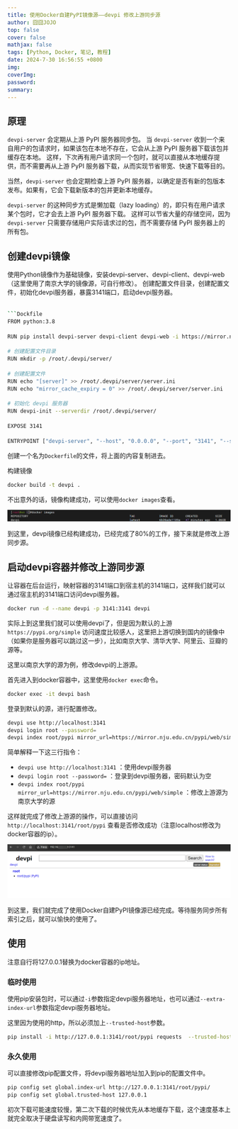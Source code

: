 ```yaml
---
title: 使用Docker自建PyPI镜像源——devpi 修改上游同步源
author: 囧囧JOJO
top: false
cover: false
mathjax: false
tags: [Python, Docker, 笔记, 教程]
date: 2024-7-30 16:56:55 +0800
img:
coverImg:
password:
summary:
---
```



## 原理
`devpi-server` 会定期从上游 PyPI 服务器同步包。
当 `devpi-server` 收到一个来自用户的包请求时，如果该包在本地不存在，它会从上游 PyPI 服务器下载该包并缓存在本地。
这样，下次再有用户请求同一个包时，就可以直接从本地缓存提供，而不需要再从上游 PyPI 服务器下载，从而实现节省带宽、快速下载等目的。

当然，`devpi-server` 也会定期检查上游 PyPI 服务器，以确定是否有新的包版本发布。如果有，它会下载新版本的包并更新本地缓存。

`devpi-server` 的这种同步方式是懒加载（lazy loading）的，即只有在用户请求某个包时，它才会去上游 PyPI 服务器下载。
这样可以节省大量的存储空间，因为 `devpi-server` 只需要存储用户实际请求过的包，而不需要存储 PyPI 服务器上的所有包。

## 创建devpi镜像
使用Python镜像作为基础镜像，安装devpi-server、devpi-client、devpi-web（这里使用了南京大学的镜像源，可自行修改）。
创建配置文件目录，创建配置文件，初始化devpi服务器，暴露3141端口，启动devpi服务器。

```bash

```Dockfile
FROM python:3.8

RUN pip install devpi-server devpi-client devpi-web -i https://mirror.nju.edu.cn/pypi/web/simple

# 创建配置文件目录
RUN mkdir -p /root/.devpi/server/

# 创建配置文件
RUN echo "[server]" >> /root/.devpi/server/server.ini
RUN echo "mirror_cache_expiry = 0" >> /root/.devpi/server/server.ini

# 初始化 devpi 服务器
RUN devpi-init --serverdir /root/.devpi/server/

EXPOSE 3141

ENTRYPOINT ["devpi-server", "--host", "0.0.0.0", "--port", "3141", "--serverdir", "/root/.devpi/server"]
```
创建一个名为`Dockerfile`的文件，将上面的内容复制进去。

构建镜像

```bash
docker build -t devpi .
```

不出意外的话，镜像构建成功，可以使用`docker images`查看。

![img.png](./../assets/images/RSKUCql3or/img.png)

到这里，devpi镜像已经构建成功，已经完成了80%的工作，接下来就是修改上游同步源。

## 启动devpi容器并修改上游同步源

让容器在后台运行，映射容器的3141端口到宿主机的3141端口，这样我们就可以通过宿主机的3141端口访问devpi服务器。

```bash
docker run -d --name devpi -p 3141:3141 devpi
```

实际上到这里我们就可以使用devpi了，但是因为默认的上游 `https://pypi.org/simple` 访问速度比较感人，这里把上游切换到国内的镜像中（如果你是服务器可以跳过这一步），比如南京大学、清华大学、阿里云、豆瓣的源等。

这里以南京大学的源为例，修改devpi的上游源。

首先进入到docker容器中，这里使用`docker exec`命令。

```bash
docker exec -it devpi bash
```

登录到默认的源，进行配置修改。

```bash
devpi use http://localhost:3141
devpi login root --password=
devpi index root/pypi mirror_url=https://mirror.nju.edu.cn/pypi/web/simple
```

简单解释一下这三行指令：
- `devpi use http://localhost:3141` ：使用devpi服务器
- `devpi login root --password=` ：登录到devpi服务器，密码默认为空
- `devpi index root/pypi mirror_url=https://mirror.nju.edu.cn/pypi/web/simple` ：修改上游源为南京大学的源

这样就完成了修改上游源的操作，可以直接访问`http://localhost:3141/root/pypi` 查看是否修改成功（注意localhost修改为docker容器的ip）。

![img.png](./../assets/images/RSKUCql3or/img2.png)

到这里，我们就完成了使用Docker自建PyPI镜像源已经完成。等待服务同步所有索引之后，就可以愉快的使用了。

## 使用

注意自行将127.0.0.1替换为docker容器的ip地址。

### 临时使用
使用pip安装包时，可以通过`-i`参数指定devpi服务器地址，也可以通过`--extra-index-url`参数指定devpi服务器地址。

这里因为使用的http，所以必须加上`--trusted-host`参数。
```bash
pip install -i http://127.0.0.1:3141/root/pypi requests  --trusted-host 127.0.0.1
```

### 永久使用
可以直接修改pip配置文件，将devpi服务器地址加入到pip的配置文件中。
```bash
pip config set global.index-url http://127.0.0.1:3141/root/pypi/
pip config set global.trusted-host 127.0.0.1
```

初次下载可能速度较慢，第二次下载的时候优先从本地缓存下载，这个速度基本上就完全取决于硬盘读写和内网带宽速度了。